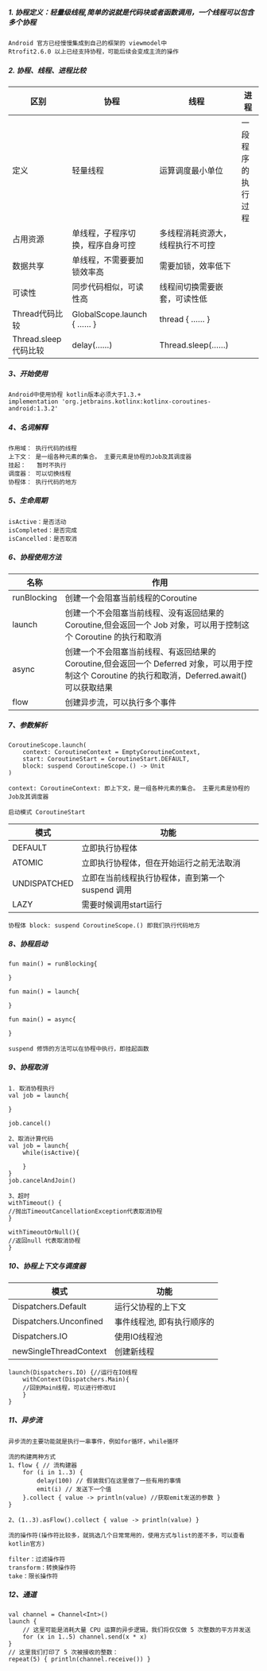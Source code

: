 ##### 1. 协程定义：轻量级线程,简单的说就是代码块或者函数调用，一个线程可以包含多个协程

```
Android 官方已经慢慢集成到自己的框架的 viewmodel中
Rtrofit2.6.0 以上已经支持协程，可能后续会变成主流的操作
```

##### 2. 协程、线程、进程比较


 区别 | 协程 | 线程 | 进程
---|---|---|---
定义 |轻量线程 | 运算调度最小单位 | 一段程序的执行过程
占用资源 |单线程，子程序切换，程序自身可控 |多线程消耗资源大，线程执行不可控 | 
数据共享 |单线程，不需要要加锁效率高 |需要加锁，效率低下 | 
可读性 |同步代码相似，可读性高 |线程间切换需要嵌套，可读性低 | 
Thread代码比较 |GlobalScope.launch { …… }  |thread { …… } | 
Thread.sleep代码比较 |delay(……)  |Thread.sleep(……) | 

##### 3、开始使用
```
Android中使用协程 kotlin版本必须大于1.3.+
implementation 'org.jetbrains.kotlinx:kotlinx-coroutines-android:1.3.2'
```

##### 4、名词解释

```
作用域： 执行代码的线程
上下文： 是一组各种元素的集合。 主要元素是协程的Job及其调度器
挂起：   暂时不执行
调度器： 可以切换线程
协程体： 执行代码的地方
```


##### 5、生命周期

```
isActive：是否活动
isCompleted：是否完成
isCancelled：是否取消
```


##### 6、协程使用方法


名称 | 作用
---|---
runBlocking | 创建一个会阻塞当前线程的Coroutine
launch | 创建一个不会阻塞当前线程、没有返回结果的 Coroutine,但会返回一个 Job 对象，可以用于控制这个 Coroutine 的执行和取消
async | 创建一个不会阻塞当前线程、有返回结果的 Coroutine,但会返回一个 Deferred 对象，可以用于控制这个 Coroutine 的执行和取消，Deferred.await()可以获取结果
flow | 创建异步流，可以执行多个事件


##### 7、参数解析

```
CoroutineScope.launch(
    context: CoroutineContext = EmptyCoroutineContext,
    start: CoroutineStart = CoroutineStart.DEFAULT,
    block: suspend CoroutineScope.() -> Unit
)
```

```
context: CoroutineContext: 即上下文，是一组各种元素的集合。 主要元素是协程的Job及其调度器
```

```
启动模式 CoroutineStart
```
模式 | 功能
---|---
DEFAULT | 立即执行协程体
ATOMIC | 立即执行协程体，但在开始运行之前无法取消
UNDISPATCHED | 立即在当前线程执行协程体，直到第一个 suspend 调用
LAZY | 需要时候调用start运行
```
协程体 block: suspend CoroutineScope.() 即我们执行代码地方
```

##### 8、协程启动


```
fun main() = runBlocking{
    
}

fun main() = launch{
    
}

fun main() = async{
    
}

suspend 修饰的方法可以在协程中执行，即挂起函数
```

##### 9、协程取消


```
1. 取消协程执行
val job = launch{
    
}

job.cancel()

2、取消计算代码
val job = launch{
    while(isActive){
        
    }
}
job.cancelAndJoin()

3、超时
withTimeout() {
//抛出TimeoutCancellationException代表取消协程
}

withTimeoutOrNull(){
//返回null 代表取消协程
}
```

##### 10、协程上下文与调度器
模式 | 功能
---|---
Dispatchers.Default  | 运行父协程的上下文
Dispatchers.Unconfined | 事件线程池, 即有执行顺序的
Dispatchers.IO  | 使用IO线程池
newSingleThreadContext | 创建新线程


```
launch(Dispatchers.IO) {//运行在IO线程
    withContext(Dispatchers.Main){
    //回到Main线程，可以进行修改UI
    }
}
```

##### 11、异步流


```
异步流的主要功能就是执行一串事件，例如for循环，while循环
```

```
流的构建两种方式
1、flow { // 流构建器
    for (i in 1..3) {
        delay(100) // 假装我们在这里做了一些有用的事情
        emit(i) // 发送下一个值
    }.collect { value -> println(value) //获取emit发送的参数 } 
}

2、(1..3).asFlow().collect { value -> println(value) }
```

```
流的操作符(操作符比较多，就挑选几个日常常用的，使用方式与list的差不多，可以查看kotlin官方)

filter：过滤操作符
transform：转换操作符
take：限长操作符
```


##### 12、通道


```
val channel = Channel<Int>()
launch {
    // 这里可能是消耗大量 CPU 运算的异步逻辑，我们将仅仅做 5 次整数的平方并发送
    for (x in 1..5) channel.send(x * x)
}
// 这里我们打印了 5 次被接收的整数：
repeat(5) { println(channel.receive()) }
```

